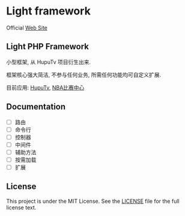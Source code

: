 # Light framework

Official [Web Site](http://git.fengqi.tk/light/light-framework)

## Light PHP Framework

小型框架, 从 HupuTv 项目衍生出来.

框架核心强大简洁, 不参与任何业务, 所需任何功能均可自定义扩展.

目前应用: [HupuTv](http://hupu.tv), [NBA比赛中心](https://nba.hupu.com/games)

## Documentation

- [ ] 路由
- [ ] 命令行
- [ ] 控制器
- [ ] 中间件
- [ ] 辅助方法
- [ ] 按需加载
- [ ] 扩展

## License

This project is under the MIT License. See the [LICENSE](http://git.fengqi.tk/light/light-framework/raw/master/LICENSE) file for the full license text.
